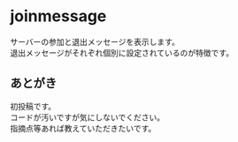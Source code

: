 # joinmessage
サーバーの参加と退出メッセージを表示します。  
退出メッセージがそれぞれ個別に設定されているのが特徴です。  

## あとがき
初投稿です。  
コードが汚いですが気にしないでください。  
指摘点等あれば教えていただきたいです。  
